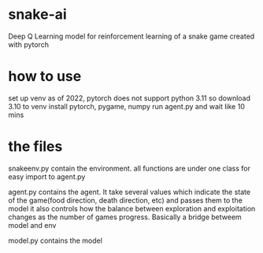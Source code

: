 # snake-ai
Deep Q Learning model for reinforcement learning of a snake game
created with pytorch

# how to use
set up venv
as of 2022, pytorch does not support python 3.11 so download 3.10 to venv
install pytorch, pygame, numpy
run agent.py and wait like 10 mins

# the files

snakeenv.py contain the environment. all functions are under one class for easy import to agent.py

agent.py contains the agent. It take several values which indicate the state of the game(food direction, death direction, etc) and passes them to the model
it also controls how the balance between exploration and exploitation changes as the number of games progress. Basically a bridge betweem model and env

model.py contains the model

